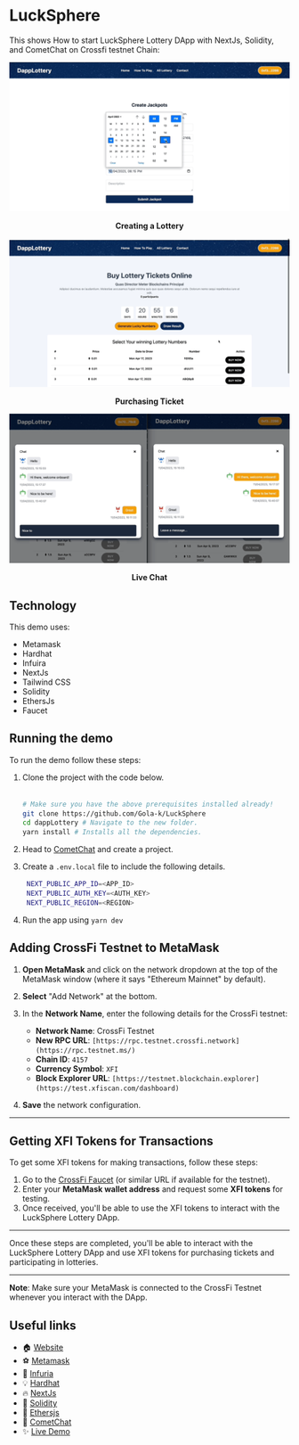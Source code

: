 # LuckSphere

This shows How to start LuckSphere Lottery DApp with NextJs, Solidity, and CometChat on Crossfi testnet Chain:

<div align="center">
  <img src="./screenshots/0.gif" alt="Creating a Lottery" />
  <p><strong>Creating a Lottery</strong></p>
</div>

<div align="center">
  <img src="./screenshots/1.gif" alt="Purchasing Ticket" />
  <p><strong>Purchasing Ticket</strong></p>
</div>

<div align="center">
  <img src="./screenshots/2.gif" alt="Live Chat" />
  <p><strong>Live Chat</strong></p>
</div>


## Technology

This demo uses:

- Metamask
- Hardhat
- Infuira
- NextJs
- Tailwind CSS
- Solidity
- EthersJs
- Faucet

## Running the demo

To run the demo follow these steps:

1. Clone the project with the code below.

   ```sh

   # Make sure you have the above prerequisites installed already!
   git clone https://github.com/Gola-k/LuckSphere
   cd dappLottery # Navigate to the new folder.
   yarn install # Installs all the dependencies.
   ```

2. Head to [CometChat](https://try.cometchat.com) and create a project.

3. Create a `.env.local` file to include the following details.
   ```sh
    NEXT_PUBLIC_APP_ID=<APP_ID>
    NEXT_PUBLIC_AUTH_KEY=<AUTH_KEY>
    NEXT_PUBLIC_REGION=<REGION>
   ```
4. Run the app using `yarn dev`
   <br/>

## Adding CrossFi Testnet to MetaMask

1. **Open MetaMask** and click on the network dropdown at the top of the MetaMask window (where it says "Ethereum Mainnet" by default).

2. **Select** "Add Network" at the bottom.

3. In the **Network Name**, enter the following details for the CrossFi testnet:

   - **Network Name**: CrossFi Testnet
   - **New RPC URL**: `[https://rpc.testnet.crossfi.network](https://rpc.testnet.ms/)`
   - **Chain ID**: `4157`
   - **Currency Symbol**: `XFI`
   - **Block Explorer URL**: `[https://testnet.blockchain.explorer](https://test.xfiscan.com/dashboard)`

4. **Save** the network configuration.

---

## Getting XFI Tokens for Transactions

To get some XFI tokens for making transactions, follow these steps:

1. Go to the [CrossFi Faucet](https://crossfi.faucetme.pro/) (or similar URL if available for the testnet).
2. Enter your **MetaMask wallet address** and request some **XFI tokens** for testing.
3. Once received, you'll be able to use the XFI tokens to interact with the LuckSphere Lottery DApp.

---

Once these steps are completed, you'll be able to interact with the LuckSphere Lottery DApp and use XFI tokens for purchasing tickets and participating in lotteries. 

---

**Note**: Make sure your MetaMask is connected to the CrossFi Testnet whenever you interact with the DApp.

## Useful links

- 🏠 [Website]()
- ⚽ [Metamask](https://metamask.io/)
- 🚀 [Infuria](https://app.infura.io/dashboard/)
- 💡 [Hardhat](https://hardhat.org/)
- 🔥 [NextJs](https://nextjs.org/)
- 🐻 [Solidity](https://soliditylang.org/)
- 👀 [Ethersjs](https://docs.ethers.io/v5/)
- 🎅 [CometChat](https://try.cometchat.com/daltonic)
- ✨ [Live Demo]()
